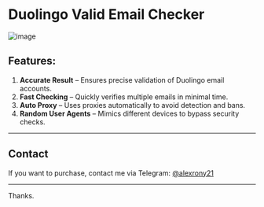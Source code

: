 # Duolingo Valid Email Checker

![image]()

## Features:
1. **Accurate Result** – Ensures precise validation of Duolingo email accounts.  
2. **Fast Checking** – Quickly verifies multiple emails in minimal time.  
3. **Auto Proxy** – Uses proxies automatically to avoid detection and bans.  
4. **Random User Agents** – Mimics different devices to bypass security checks.  

---

## Contact
If you want to purchase, contact me via Telegram: [@alexrony21](https://t.me/alexrony21)

---

Thanks.
